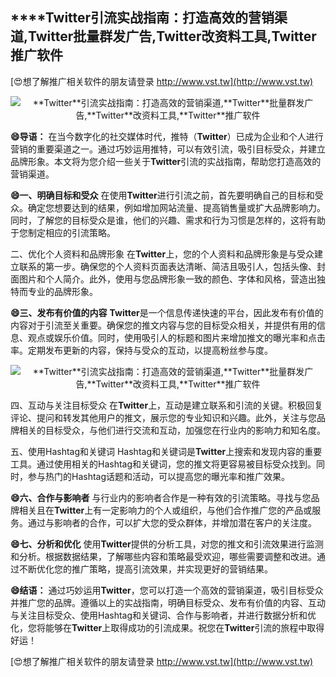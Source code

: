 ## ****Twitter**引流实战指南：打造高效的营销渠道,**Twitter**批量群发广告,**Twitter**改资料工具,**Twitter**推广软件**

[😍想了解推广相关软件的朋友请登录 http://www.vst.tw](http://www.vst.tw)

 <center><img src="https://vst.tw/MP4/tuiguang/png/8.png" alt="**Twitter**引流实战指南：打造高效的营销渠道,**Twitter**批量群发广告,**Twitter**改资料工具,**Twitter**推广软件"></center>

**😄导语：**
在当今数字化的社交媒体时代，推特（**Twitter**）已成为企业和个人进行营销的重要渠道之一。通过巧妙运用推特，可以有效引流，吸引目标受众，并建立品牌形象。本文将为您介绍一些关于**Twitter**引流的实战指南，帮助您打造高效的营销渠道。

**😄一、明确目标和受众**
在使用**Twitter**进行引流之前，首先要明确自己的目标和受众。确定您想要达到的结果，例如增加网站流量、提高销售量或扩大品牌影响力。同时，了解您的目标受众是谁，他们的兴趣、需求和行为习惯是怎样的，这将有助于您制定相应的引流策略。

二、优化个人资料和品牌形象
在**Twitter**上，您的个人资料和品牌形象是与受众建立联系的第一步。确保您的个人资料页面表达清晰、简洁且吸引人，包括头像、封面图片和个人简介。此外，使用与您品牌形象一致的颜色、字体和风格，营造出独特而专业的品牌形象。

**😄三、发布有价值的内容**
**Twitter**是一个信息传递快速的平台，因此发布有价值的内容对于引流至关重要。确保您的推文内容与您的目标受众相关，并提供有用的信息、观点或娱乐价值。同时，使用吸引人的标题和图片来增加推文的曝光率和点击率。定期发布更新的内容，保持与受众的互动，以提高粉丝参与度。

 <center><img src="https://vst.tw/MP4/tuiguang/png/7.png" alt="**Twitter**引流实战指南：打造高效的营销渠道,**Twitter**批量群发广告,**Twitter**改资料工具,**Twitter**推广软件"></center>

四、互动与关注目标受众
在**Twitter**上，互动是建立联系和引流的关键。积极回复评论、提问和转发其他用户的推文，展示您的专业知识和兴趣。此外，关注与您品牌相关的目标受众，与他们进行交流和互动，加强您在行业内的影响力和知名度。

五、使用Hashtag和关键词
Hashtag和关键词是**Twitter**上搜索和发现内容的重要工具。通过使用相关的Hashtag和关键词，您的推文将更容易被目标受众找到。同时，参与热门的Hashtag话题和活动，可以提高您的曝光率和推广效果。

**😄六、合作与影响者**
与行业内的影响者合作是一种有效的引流策略。寻找与您品牌相关且在**Twitter**上有一定影响力的个人或组织，与他们合作推广您的产品或服务。通过与影响者的合作，可以扩大您的受众群体，并增加潜在客户的关注度。

**😄七、分析和优化**
使用**Twitter**提供的分析工具，对您的推文和引流效果进行监测和分析。根据数据结果，了解哪些内容和策略最受欢迎，哪些需要调整和改进。通过不断优化您的推广策略，提高引流效果，并实现更好的营销结果。

**😄结语：**
通过巧妙运用**Twitter**，您可以打造一个高效的营销渠道，吸引目标受众并推广您的品牌。遵循以上的实战指南，明确目标受众、发布有价值的内容、互动与关注目标受众、使用Hashtag和关键词、合作与影响者，并进行数据分析和优化，您将能够在**Twitter**上取得成功的引流成果。祝您在**Twitter**引流的旅程中取得好运！

[😍想了解推广相关软件的朋友请登录 http://www.vst.tw](http://www.vst.tw)




